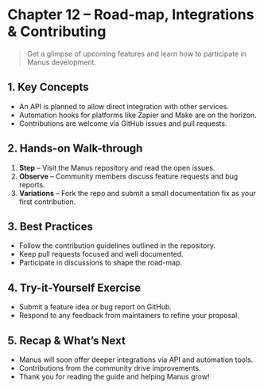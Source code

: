 # Chapter 12 – Road-map, Integrations & Contributing
> Get a glimpse of upcoming features and learn how to participate in Manus development.

## 1. Key Concepts
- An API is planned to allow direct integration with other services.
- Automation hooks for platforms like Zapier and Make are on the horizon.
- Contributions are welcome via GitHub issues and pull requests.

## 2. Hands-on Walk-through
1. **Step** – Visit the Manus repository and read the open issues.
2. **Observe** – Community members discuss feature requests and bug reports.
3. **Variations** – Fork the repo and submit a small documentation fix as your first contribution.

## 3. Best Practices
- Follow the contribution guidelines outlined in the repository.
- Keep pull requests focused and well documented.
- Participate in discussions to shape the road-map.

## 4. Try-it-Yourself Exercise
- Submit a feature idea or bug report on GitHub.
- Respond to any feedback from maintainers to refine your proposal.

## 5. Recap & What’s Next
- Manus will soon offer deeper integrations via API and automation tools.
- Contributions from the community drive improvements.
- Thank you for reading the guide and helping Manus grow!
